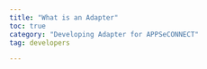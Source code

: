 ```yaml
---
title: "What is an Adapter"
toc: true
category: "Developing Adapter for APPSeCONNECT"
tag: developers

---
```


